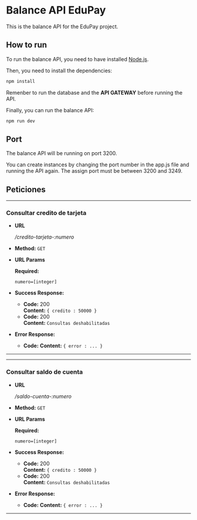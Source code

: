 # Balance API EduPay

This is the balance API for the EduPay project.

## How to run

To run the balance API, you need to have installed [Node.js](https://nodejs.org/en/).

Then, you need to install the dependencies:

```bash
npm install
```

Remenber to run the database and the **API GATEWAY** before running the API.

Finally, you can run the balance API:

```bash
npm run dev
```

## Port

The balance API will be running on port 3200.

You can create instances by changing the port number in the app.js file and running the API again. The assign port must be between 3200 and 3249.

## Peticiones

---

### **Consultar credito de tarjeta**
* **URL**

  _/credito-tarjeta-:numero_

* **Method:**
  `GET`
  
*  **URL Params**

   **Required:**
 
   `numero=[integer]`

* **Success Response:**

  * **Code:** 200 <br />
    **Content:** `{ credito : 50000 }`
  * **Code:** 200 <br />
    **Content:** `Consultas deshabilitadas`
 
* **Error Response:**
  * **Code:** 
    **Content:** `{ error : ... }`
---

---

### **Consultar saldo de cuenta**
* **URL**

  _/saldo-cuenta-:numero_

* **Method:**
  `GET`
  
*  **URL Params**

   **Required:**
 
   `numero=[integer]`

* **Success Response:**

  * **Code:** 200 <br />
    **Content:** `{ credito : 50000 }`
  * **Code:** 200 <br />
    **Content:** `Consultas deshabilitadas`
 
* **Error Response:**
  * **Code:** 
    **Content:** `{ error : ... }`
---
